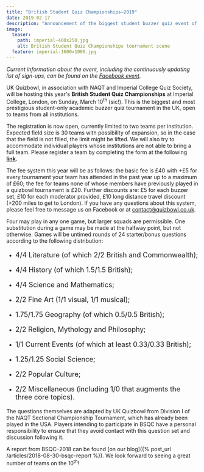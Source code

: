 ```yaml
---
title: "British Student Quiz Championships–2019"
date: 2019-02-17
description: "Announcement of the biggest student buzzer quiz event of the year."
image:
  teaser:
    path: imperial-400x250.jpg
    alt: British Student Quiz Championships tournament scene
  feature: imperial-1600x1000.jpg
---
```


_Current information about the event, including the continuously updating list of sign-ups, can be found on the [Facebook event](https://www.facebook.com/events/606767886451118/)._

UK Quizbowl, in association with NAQT and Imperial College Quiz Society, will be hosting this year's **British Student Quiz Championships** at Imperial College, London, on Sunday, March 10<sup>th</sup> (sic!). This is the biggest and most prestigious student-only academic buzzer quiz tournament in the UK, open to teams from all institutions.

The registration is now open, currently limited to two teams per institution. Expected field size is 30 teams with possibility of expansion, so in the case that the field is not filled, the limit might be lifted. We will also try to accommodate individual players whose institutions are not able to bring a full team. Please register a team by completing the form at the following [**link**](https://goo.gl/forms/v0mUb1hbJsNeAAyq1).

The fee system this year will be as follows: the basic fee is £40 with +£5 for every tournament your team has attended in the past year up to a maximum of £60; the fee for teams none of whose members have previously played in a quizbowl tournament is £20. Further discounts are: £5 for each buzzer set, £10 for each moderator provided, £10 long distance travel discount (>200 miles to get to London). If you have any questions about this system, please feel free to message us on Facebook or at <contact@quizbowl.co.uk>.

Four may play in any one game, but larger squads are permissible. One substitution during a game may be made at the halfway point, but not otherwise. Games will be untimed rounds of 24 starter/bonus questions according to the following distribution:

- <p style="font-size: 18px">4/4 Literature (of which 2/2 British and Commonwealth);</p>
- <p style="font-size: 18px">4/4 History (of which 1.5/1.5 British);</p>
- <p style="font-size: 18px">4/4 Science and Mathematics;</p>
- <p style="font-size: 18px">2/2 Fine Art (1/1 visual, 1/1 musical);</p>
- <p style="font-size: 18px">1.75/1.75 Geography (of which 0.5/0.5 British);</p>
- <p style="font-size: 18px">2/2 Religion, Mythology and Philosophy;</p>
- <p style="font-size: 18px">1/1 Current Events (of which at least 0.33/0.33 British);</p>
- <p style="font-size: 18px">1.25/1.25 Social Science;</p>
- <p style="font-size: 18px">2/2 Popular Culture;</p>
- <p style="font-size: 18px">2/2 Miscellaneous (including 1/0 that augments the three core topics).</p>

The questions themselves are adapted by UK Quizbowl from Division I of the NAQT Sectional Championship Tournament, which has already been played in the USA. Players intending to participate in BSQC have a personal responsibility to ensure that they avoid contact with this question set and discussion following it.

A report from BSQC–2018 can be found [on our blog]({% post_url /articles/2018-08-30-bsqc-report %}). We look forward to seeing a great number of teams on the 10<sup>th</sup>!
